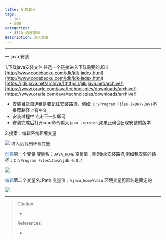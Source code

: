 ```yaml
---
title: 配置JDK
tags:
  - jdk
  - 配置
categories:
  - 412A-语言基础
description: 进入文章
---
```


---

一,java 安装

1.下载java安装文件
任选一个链接进入下载需要的JDK
[http://www.codebaoku.com/jdk/jdk-index.html](http://www.codebaoku.com/jdk/jdk-index.html)
[https://jdk.java.net/archive/](https://jdk.java.net/archive/)
[https://www.oracle.com/java/technologies/downloads/archive/](https://www.oracle.com/java/technologies/downloads/archive/)


- 安装目录自选但是要记住安装路径。例如: `C:\Program Files (x86)\Java`不推荐路径上有中文
- 安装过程中 点击下一步即可
- 安装完成后打开cmd命令输入`java -version`,如果正确会出现安装的版本



2.搜索：编辑系统环境变量


![](https://gitcode.net/qq_50848214/image/-/raw/master/412A-A1H-JDK-image-20231111-013323.png)
进入后找到环境变量

<font color="#3271ae">创建</font>第一个变量
变量名：`JAVA_HOME`
变量值：刚刚jdk安装路径,例如我安装的路径：`C:\Program Files\Java\jdk-9.0.4`


![](https://gitcode.net/qq_50848214/image/-/raw/master/412A-A1H-JDK-image-20231111-013626.png)

<font color="#3271ae">编辑</font>第二个变量名: Path
变量值：`%java_home%\bin`
环境变量配置名是固定的


![](https://gitcode.net/qq_50848214/image/-/raw/master/412A-A1H-JDK-image-20231111-013921.png)



---

> Citation:
> - []()
> 
> References:
> - []()
